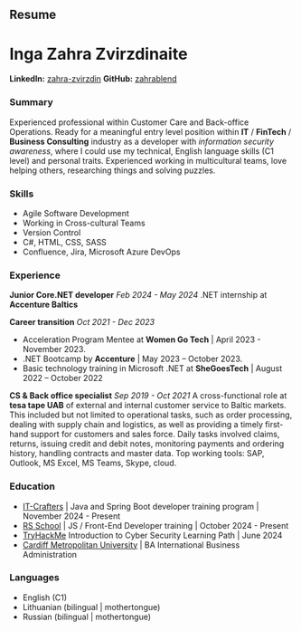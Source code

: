 ## Resume

# Inga Zahra Zvirzdinaite

**LinkedIn:** [zahra-zvirzdin](https://www.linkedin.com/in/zahra-zvirzdin)
**GitHub:** [zahrablend](https://github.com/zahrablend)

### Summary
Experienced professional within Customer Care and Back-office Operations.
Ready for a meaningful entry level position within **IT** / **FinTech** / **Business Consulting** industry as a developer with _information security awareness_, where I could use my technical, English language skills (C1 level) and personal traits.
Experienced working in multicultural teams, love helping others, researching things and solving puzzles.

### Skills
+ Agile Software Development
+ Working in Cross-cultural Teams
+ Version Control
+ C#, HTML, CSS, SASS
+ Confluence, Jira, Microsoft Azure DevOps

### Experience
**Junior Core.NET developer**
_Feb 2024 - May 2024_
.NET internship at **Accenture Baltics**

**Career transition**
_Oct 2021 - Dec 2023_
+ Acceleration Program Mentee at **Women Go Tech** | April 2023 - November 2023.
+ .NET Bootcamp by **Accenture** | May 2023 – October 2023.
+ Basic technology training in Microsoft .NET at **SheGoesTech** | August 2022 – October 2022

**CS & Back office specialist**
_Sep 2019 - Oct 2021_
A cross-functional role at **tesa tape UAB** of external and internal customer service to Baltic markets. This included but not limited to operational tasks, such as order processing, dealing with supply chain and logistics, as well as providing a timely first-hand support for customers and sales force. Daily tasks involved claims, returns, issuing credit and debit notes, monitoring payments and ordering history, handling contracts and master data. Top working tools: SAP, Outlook, MS Excel, MS Teams, Skype, cloud.

### Education
+ [IT-Crafters](https://itcrafters.eu/) | Java and Spring Boot developer training program | November 2024 - Present
+ [RS School](https://rs.school/courses) | JS / Front-End Developer training | October 2024 - Present
+ [TryHackMe](https://tryhackme.com/) Introduction to Cyber Security Learning Path | June 2024
+ [Cardiff Metropolitan University](https://www.cardiffmet.ac.uk/Pages/default.aspx) | BA International Business Administration

### Languages
+ English (C1)
+ Lithuanian (bilingual | mothertongue)
+ Russian (bilingual | mothertongue)
